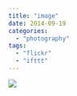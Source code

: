 ```yaml
---
title: "image"
date: 2014-09-19
categories: 
  - "photography"
tags: 
  - "flickr"
  - "ifttt"
---
```


![](https://farm6.staticflickr.com/5568/15267223326_79614042f9_b.jpg)
